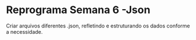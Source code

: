 # Reprograma Semana 6 -Json

Criar arquivos diferentes .json, refletindo e estruturando os dados conforme a necessidade.
